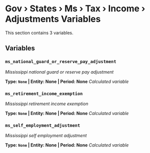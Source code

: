 # Gov › States › Ms › Tax › Income › Adjustments Variables

This section contains 3 variables.

## Variables

### `ms_national_guard_or_reserve_pay_adjustment`
*Mississippi national guard or reserve pay adjustment*

**Type: `None` | Entity: None | Period: None**
*Calculated variable*

### `ms_retirement_income_exemption`
*Mississippi retirement income exemption*

**Type: `None` | Entity: None | Period: None**
*Calculated variable*

### `ms_self_employment_adjustment`
*Mississippi self employment adjustment*

**Type: `None` | Entity: None | Period: None**
*Calculated variable*
